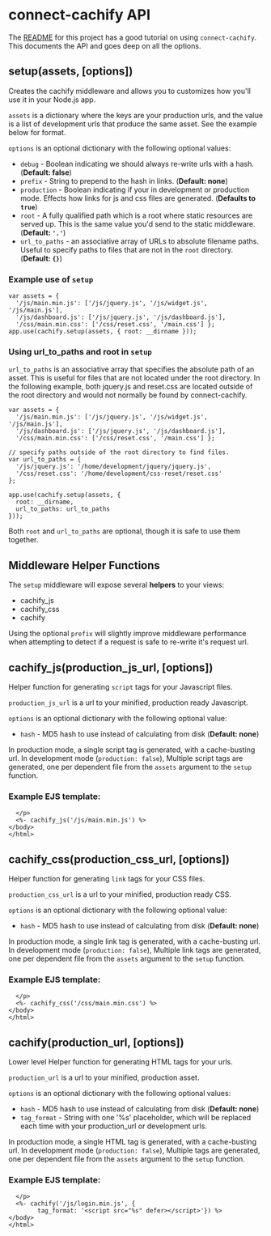 # connect-cachify API #

The [README](../README.md) for this project has a good tutorial on using
``connect-cachify``. This documents the API and goes deep on all the options.

## setup(assets, [options]) ##

Creates the cachify middleware and allows you to customizes how you'll use
it in your Node.js app.

``assets`` is a dictionary where the keys are your production urls,
and the value is a list of development urls that produce the same asset.
See the example below for format.

``options`` is an optional dictionary with the following optional values:

* ``debug`` - Boolean indicating we should always re-write urls with a hash. (**Default: false**)
* ``prefix`` - String to prepend to the hash in links. (**Default: none**)
* ``production`` - Boolean indicating if your in development or production mode.
   Effects how links for js and css files are generated. (**Defaults to ``true``**)
* ``root`` - A fully qualified path which is a root where static
   resources are served up. This is the same value you'd send to the
   static middleware. (**Default: ``'.'``**)
* ``url_to_paths`` - an associative array of URLs to absolute filename paths.
  Useful to specify paths to files that are not in the ``root`` directory.
   (**Default: ``{}``**)

### Example use of ``setup`` ###

    var assets = {
      '/js/main.min.js': ['/js/jquery.js', '/js/widget.js', '/js/main.js'],
      '/js/dashboard.js': ['/js/jquery.js', '/js/dashboard.js'],
      '/css/main.min.css': ['/css/reset.css', '/main.css'] };
    app.use(cachify.setup(assets, { root: __dirname }));

### Using url_to_paths and root in ``setup`` ###

``url_to_paths`` is an associative array that specifies the absolute path of an asset. This is useful for files that are not located under the root directory. In the following example, both jquery.js and reset.css are located outside of the root directory and would not normally be found by connect-cachify.

    var assets = {
      '/js/main.min.js': ['/js/jquery.js', '/js/widget.js', '/js/main.js'],
      '/js/dashboard.js': ['/js/jquery.js', '/js/dashboard.js'],
      '/css/main.min.css': ['/css/reset.css', '/main.css'] };

    // specify paths outside of the root directory to find files.
    var url_to_paths = {
      '/js/jquery.js': '/home/development/jquery/jquery.js',
      '/css/reset.css': '/home/development/css-reset/reset.css'
    };

    app.use(cachify.setup(assets, {
      root: __dirname,
      url_to_paths: url_to_paths
    }));

Both ``root`` and ``url_to_paths`` are optional, though it is safe to use them together.

## Middleware Helper Functions ##

The ``setup`` middleware will expose several **helpers** to your views:

* cachify_js
* cachify_css
* cachify

Using the optional ``prefix`` will slightly improve middleware performance
when attempting to detect if a request is safe to re-write it's request url.

## cachify_js(production_js_url, [options]) ##
Helper function for generating ``script`` tags for your Javascript files.

``production_js_url`` is a url to your minified, production ready Javascript.

``options`` is an optional dictionary with the following optional value:

* ``hash`` - MD5 hash to use instead of calculating from disk (**Default: none**)

In production mode, a single script tag is generated, with a cache-busting
url. In development mode (``production: false``), Multiple script tags are
generated, one per dependent file from the ``assets`` argument to the ``setup`` function.

### Example EJS template: ###

      </p>
      <%- cachify_js('/js/main.min.js') %>
    </body>
    </html>

## cachify_css(production_css_url, [options]) ##
Helper function for generating ``link`` tags for your CSS files.

``production_css_url`` is a url to your minified, production ready CSS.

``options`` is an optional dictionary with the following optional value:

* ``hash`` - MD5 hash to use instead of calculating from disk (**Default: none**)

In production mode, a single link tag is generated, with a cache-busting
url. In development mode (``production: false``), Multiple link tags are
generated, one per dependent file from the ``assets`` argument to the ``setup`` function.

### Example EJS template: ###

      </p>
      <%- cachify_css('/css/main.min.css') %>
    </body>
    </html>

## cachify(production_url, [options]) ##
Lower level Helper function for generating HTML tags for your urls.

``production_url`` is a url to your minified, production asset.

``options`` is an optional dictionary with the following optional values:

* ``hash`` - MD5 hash to use instead of calculating from disk (**Default: none**)
* ``tag_format`` - String with one '%s' placeholder, which will be replaced each time with your production_url or development urls.

In production mode, a single HTML tag is generated, with a cache-busting
url. In development mode (``production: false``), Multiple tags are
generated, one per dependent file from the ``assets`` argument to the ``setup`` function.

### Example EJS template: ###

      </p>
      <%- cachify('/js/login.min.js', {
            tag_format: '<script src="%s" defer></script>'}) %>
    </body>
    </html>

